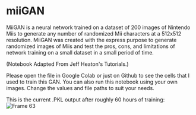 # miiGAN

MiiGAN is a neural network trained on a dataset of 200 images of Nintendo Miis to generate any number of randomized Mii characters at a 512x512 resolution. 
MiiGAN was created with the express purpose to generate randomized images of Miis and test the pros, cons, and limitations of network training on a small dataset in a small period of time.

(Notebook Adapted From Jeff Heaton's Tutorials.)

Please open the file in Google Colab or just on Github to see the cells that I used to train this GAN. 
You can also run this notebook using your own images. Change the values and file paths to suit your needs.

This is the current .PKL output after roughly 60 hours of training:
![Frame 63](https://user-images.githubusercontent.com/43814446/165117452-35b82696-609f-4309-88bb-5b37c16f9476.png)
